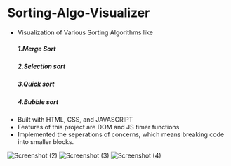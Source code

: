 # Sorting-Algo-Visualizer
  - Visualization of Various Sorting Algorithms like
     ##### 1.Merge Sort
     ##### 2.Selection sort
     ##### 3.Quick sort
     ##### 4.Bubble sort
 - Built with HTML, CSS, and JAVASCRIPT
 - Features of this project are DOM and JS timer functions
 - Implemented the seperations of concerns, which means breaking code into smaller blocks.


  
  ![Screenshot (2)](https://user-images.githubusercontent.com/71692155/126743561-5b549926-5853-485f-98c1-a96001a5f483.png)
![Screenshot (3)](https://user-images.githubusercontent.com/71692155/126743589-1a991f2e-e138-4d96-a874-a6c794f9f51e.png)
![Screenshot (4)](https://user-images.githubusercontent.com/71692155/126743596-8788c6a0-af64-49ab-918c-7fccbfde32fb.png)


